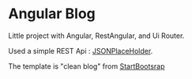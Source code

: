 # Angular Blog

Little project with Angular, RestAngular, and Ui Router.

Used a simple REST Api : [JSONPlaceHolder](http://jsonplaceholder.typicode.com/).

The template is "clean blog" from [StartBootsrap](http://startbootstrap.com/template-overviews/clean-blog/)
